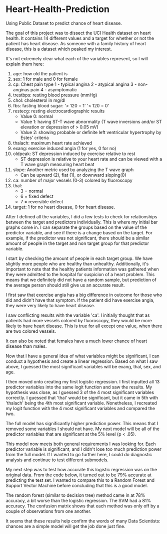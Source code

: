 # Heart-Health-Prediction
Using Public Dataset to predict chance of heart disease.

The goal of this project was to dissect the UCI Health dataset on heart health. It contains 14 different values and a target for whether or not the patient has heart disease. As someone with a family history of heart disease, this is a dataset which peaked my interest.

It's not extremely clear what each of the variables represent, so I will explain them here:

1. age: how old the patient is
2. sex: 1 for male and 0 for female
3. cp: Chest pain type
	1 - typical angina
	2 - atypical angina
	3 - non-anginas pain
	4 - asymptomatic
4. trestbps: resting blood pressure (mmHg)
5. chol: cholesterol in mg/dl
6. fbs: fasting blood sugar:
	'> 120 = 1'
	'< 120 = 0'
7. restecg: resting electrocardiographic results 
	- Value 0: normal 
	- Value 1: having ST-T wave abnormality (T wave inversions and/or ST elevation or depression of > 0.05 mV) 
	- Value 2: showing probable or definite left ventricular hypertrophy by Estes' criteria 
8. thalach: maximum heart rate achieved
9. exang: exercise induced angia (1 for yes, 0 for no)
10. oldpeak: ST depression induced by exercise relative to rest
	- ST depression is relative to your heart rate and can be viewed with a T wave graph measuring heart beat
11. slope: Another metric used by analyzing the T wave graph
	- Can be upward (2), flat (1), or downward sloping(0)
12. ca: number of major vessels (0-3) colored by fluoroscopy
13. thal: 
	- 3 = normal
	- 6 = fixed defect
	- 7 = reversible defect
14. target: 1 for no heart disease, 0 for heart disease.

After I defined all the variables, I did a few tests to check for relationships between the target and predictors individually. This is where my initial bar graphs come in. I can separate the groups based on the value of the predictor variable, and see if there is a change based on the target. For example, if the predictor was not significant, there should be a similar amount of people in the target and non target group for that predictor variable.

I start by checking the amount of people in each target group. We have slightly more people who are healthy than unhealthy. Additionally, it's important to note that the healthy patients information was gathered when they were admitted to the hospital for suspicion of a heart problem. This means that we definitely did not have a random sample, but prediction of the average person should still give us an accurate result. 

I first saw that exercise angia has a big difference in outcome for those who did and didn't have that symptom. If the patient did have exercise angia, they were very likely to have heart disease.

I saw conflicting results with the variable 'ca'. I initially thought that as patients had more vessels colored by fluoroscopy, they would be more likely to have heart disease. This is true for all except one value, when there are two colored vessels.

It can also be noted that females have a much lower chance of heart disease than males.

Now that I have a general idea of what variables might be significant, I can conduct a hypothesis and create a linear regression. Based on what I saw above, I guessed the most significant variables will be  exang, thal, sex, and age.

I then moved onto creating my first logistic regression. I first inputted all 13 predictor variables into the same logit function and saw the results. My hypothesis was close, as I guessed 3 of the 4 most significant variables correctly. I guessed that 'thal' would be significant, but it came in 5th with 'thalach' being the 4th most significant variable. Nonetheless, I recreated my logit function with the 4 most significant variables and compared the two.

The full model has significantly higher prediction power. This means that I removed some variables I should not have. My next model will be all of the predictor variables that are significant at the 5% level (p < .05).

This model now meets both general requirements I was looking for. Each predictor variable is significant, and I didn't lose too much prediction power from the full model. If I wanted to go further here, I could do diagnostic analysis and continue to test different submodels.

My next step was to test how accurate this logistic regression was on the original data. From the code below, it turned out to be 79% accurate at predicting the test set. I wanted to compare this to a Random Forest and Support Vector Machine before concluding that this is a good model.

The random forest (similar to decision tree) method came in at 78% accuracy, a bit worse than the logistic regression. The SVM had a 81% accuracy. The confusion matrix shows that each method was only off by a couple of observations from one another.

It seems that these results help confirm the words of many Data Scientists: chances are a simple model will get the job done just fine. 


